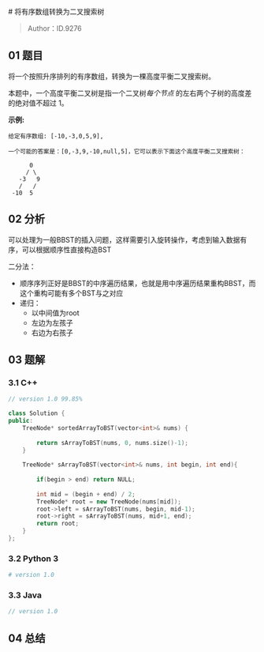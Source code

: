 # 将有序数组转换为二叉搜索树

> Author：ID.9276

## 01 题目

将一个按照升序排列的有序数组，转换为一棵高度平衡二叉搜索树。

本题中，一个高度平衡二叉树是指一个二叉树*每个节点* 的左右两个子树的高度差的绝对值不超过 1。

**示例:**

```
给定有序数组: [-10,-3,0,5,9],

一个可能的答案是：[0,-3,9,-10,null,5]，它可以表示下面这个高度平衡二叉搜索树：

      0
     / \
   -3   9
   /   /
 -10  5
```

## 02 分析

可以处理为一般BBST的插入问题，这样需要引入旋转操作，考虑到输入数据有序，可以根据顺序性直接构造BST

二分法：

- 顺序序列正好是BBST的中序遍历结果，也就是用中序遍历结果重构BBST，而这个重构可能有多个BST与之对应
- 递归：
  - 以中间值为root
  - 左边为左孩子
  - 右边为右孩子

## 03 题解

### 3.1 C++

```c++
// version 1.0 99.85%

class Solution {
public:
    TreeNode* sortedArrayToBST(vector<int>& nums) {
        
        return sArrayToBST(nums, 0, nums.size()-1);
    }
    
    TreeNode* sArrayToBST(vector<int>& nums, int begin, int end){
        
        if(begin > end) return NULL;
        
        int mid = (begin + end) / 2;
        TreeNode* root = new TreeNode(nums[mid]);
        root->left = sArrayToBST(nums, begin, mid-1);
        root->right = sArrayToBST(nums, mid+1, end);
        return root;
    }
};
```



### 3.2 Python 3

```python
# version 1.0 

```

### 3.3 Java

```java
// version 1.0

```



## 04 总结

